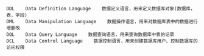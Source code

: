 	DDL    Data Definition Language    数据定义语言，用来定义数据库对象(数据库，表，字段)
	DML    Data Manipulation Language    数据操作语言，用来对数据库表中的数据进行增删改
	DQL    Data Query Language    数据查询语言，用来查询数据库中表的记录
	DCL    Data Control Language    数据控制语言，用来创建数据库用户、控制数据库的访问权限
 






